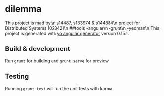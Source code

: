 # dilemma

This project is mad by:\n
s14487, s133974 & s144884\n
project for Distributed Systems [02342]\n
##tools
-angular\n
-grunt\n
-yeoman\n
This project is generated with [yo angular generator](https://github.com/yeoman/generator-angular)
version 0.15.1.

## Build & development

Run `grunt` for building and `grunt serve` for preview.

## Testing

Running `grunt test` will run the unit tests with karma.
